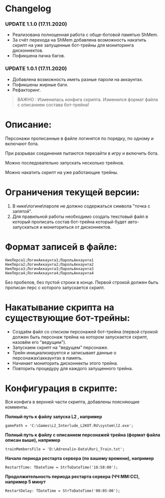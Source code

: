 
# Changelog

### UPDATE 1.1.0 (17.11.2020)

- Реализована полноценная работа с обще-ботовой памятью ShMem.
- За счёт перехода на ShMem добавлена возможность накатить скрипт на уже запущенные бот-трейны для мониторинга дисконнектов.
- Пофикшена пачка багов.


### UPDATE 1.0.1 (17.11.2020)

- Добавлена возможность иметь разные пароли на аккаунтах.
- Пофикшены жирные баги.
- Рефакторинг.

> ВАЖНО : Изменилась конфига скрипта. Изменился формат файла с описанием
> состава бот-трейна!


# Описание:
 
Персонажи прописанные в файле логинятся по порядку, по одному и включают бота.

При разрывах соединения пытаются перезайти в игру и включить бота.

Можно последовательно запускать несколько трейнов.

Можно накатить скрипт на уже работающие трейны.


# Ограничения текущей версии:

1. В нике\логине\пароле не должно содержаться символа "точка с запятой".
2. Для правильной работы необходимо создать текстовый файл в который прописать состав бот-трейна который будет авто-запускаться и мониториться от дисконнектов.


# Формат записей в файле:
```
НикПерса1;ЛогинАккаунта1;ПарольАккаунта1
НикПерса2;ЛогинАккаунта2;ПарольАккаунта2
НикПерса3;ЛогинАккаунта3;ПарольАккаунта3
НикПерса4;ЛогинАккаунта4;ПарольАккаунта4
```

Без пробелов, без пустой строки в конце.
Первой строкой должен быть прописан перс с которого запускается скрипт.


# Накатывание скрипта на существующие бот-трейны:
- Создаём файл со списком персонажей бот-трейна (первой строкой должен быть персонаж трейна на котором запускается скрипт, назовём его "ведущим").
- Запускаем скрипт на "ведущем" персонаже.
- Трейн инициализируется и записывает данные о персонажах\аккаунтах в память. 
- Начинает мониторить дисконнекты этого трейна.
- Повторить процедуру для каждого запущенного трейна.


# Конфигурация в скрипте:
 
Вся конфига в верхней части скрипта, добавлены поясняющие комменты.
 
**Полный путь к файлу запуска L2 , например**
```
gamePath = 'C:\Games\L2_Interlude_L2KOT.RU\system\l2.exe';
```

**Полный путь к файлу с описанием персонажей трейна (формат файла описан выше), например**
```
trainMembersFile = 'D:\Adrenalin-Data\Rori_Train.txt';
```

**Начало периода рестарта сервера (по вашему времени), например**
```
RestartTime: TDateTime = StrToDateTime('18:58:00');
```

**Продолжительность периода рестарта сервера (ЧЧ:ММ:СС), например 5 минут**
```
RestartDelay: TDateTime = StrToDateTime('00:05:00');
```
